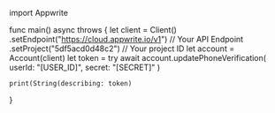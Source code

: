 import Appwrite

func main() async throws {
    let client = Client()
      .setEndpoint("https://cloud.appwrite.io/v1") // Your API Endpoint
      .setProject("5df5acd0d48c2") // Your project ID
    let account = Account(client)
    let token = try await account.updatePhoneVerification(
        userId: "[USER_ID]",
        secret: "[SECRET]"
    )

    print(String(describing: token)
}
